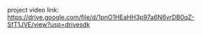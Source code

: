project video link: https://drive.google.com/file/d/1pnO1HEaHH3p97a6N6vrDB0qZ-SfT1JVE/view?usp=drivesdk

